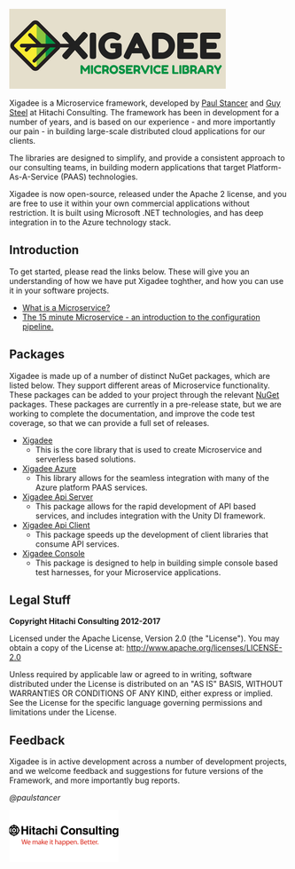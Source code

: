 ![Xigadee](/docs/xigadee.png)

Xigadee is a Microservice framework, developed by [Paul Stancer](https://github.com/paulstancer) and [Guy Steel](https://github.com/guysteel) at Hitachi Consulting. The framework has been in development for a number of years, and is based on our experience - and more importantly our pain - in building large-scale distributed cloud applications for our clients. 

The libraries are designed to simplify, and provide a consistent approach to our consulting teams, in building modern applications that target Platform-As-A-Service (PAAS) technologies. 

Xigadee is now open-source, released under the Apache 2 license, and you are free to use it within your own commercial applications without restriction. It is built using Microsoft .NET technologies, and has deep integration in to the Azure technology stack. 

## Introduction

To get started, please read the links below. These will give you an understanding of how we have put Xigadee toghther, and how you can use it in your software projects.

* [What is a Microservice?](Xigadee.Platform/_Docs/WhatIsAMicroservice.md)
* [The 15 minute Microservice - an introduction to the configuration pipeline.](Xigadee.Platform/_Docs/fifteenminuteMicroservice.md)

## Packages

Xigadee is made up of a number of distinct NuGet packages, which are listed below. They support different areas of Microservice functionality. These packages can be added to your project through the relevant [NuGet](https://www.nuget.org/packages?q=Tags%3A%22Xigadee%22) packages. These packages are currently in a pre-release state, but we are working to complete the documentation, and improve the code test coverage, so that we can provide a full set of releases.

* [Xigadee](Xigadee.Platform/_Docs/Introduction.md) 
	- This is the core library that is used to create Microservice and serverless based solutions.
* [Xigadee Azure](Xigadee.Azure/_docs/Introduction.md) 
	- This library allows for the seamless integration with many of the Azure platform PAAS services.
* [Xigadee Api Server](Xigadee.Api.Server/_docs/Introduction.md)
	- This package allows for the rapid development of API based services, and includes integration with the Unity DI framework.
* [Xigadee Api Client](Xigadee.Api.Client/_docs/Introduction.md)
	- This package speeds up the development of client libraries that consume API services.
* [Xigadee Console](Xigadee.Console/_docs/Introduction.md)
	- This package is designed to help in building simple console based test harnesses, for your Microservice applications.

## Legal Stuff

**Copyright Hitachi Consulting 2012-2017**

Licensed under the Apache License, Version 2.0 (the "License").
You may obtain a copy of the License at: http://www.apache.org/licenses/LICENSE-2.0
 
Unless required by applicable law or agreed to in writing, software distributed under the License is distributed on an "AS IS" BASIS, WITHOUT WARRANTIES OR CONDITIONS OF ANY KIND, either express or implied.
See the License for the specific language governing permissions and limitations under the License.

## Feedback

Xigadee is in active development across a number of development projects, and we welcome feedback and suggestions for future versions of the Framework, and more importantly bug reports.

_@paulstancer_

![Hitachi](/docs/hitachi.png)
